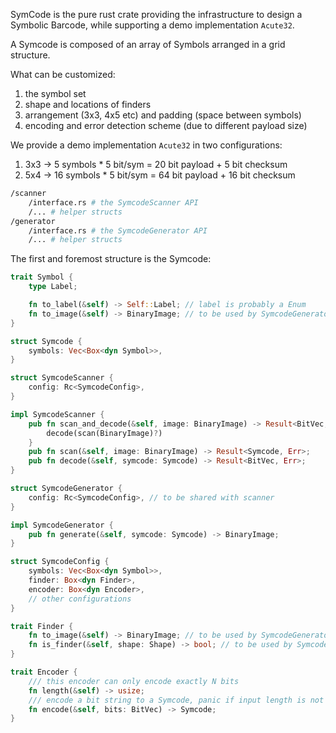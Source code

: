 SymCode is the pure rust crate providing the infrastructure to design a Symbolic Barcode,
while supporting a demo implementation `Acute32`.

A Symcode is composed of an array of Symbols arranged in a grid structure.

What can be customized:
1. the symbol set
2. shape and locations of finders
3. arrangement (3x3, 4x5 etc) and padding (space between symbols)
4. encoding and error detection scheme (due to different payload size)

We provide a demo implementation `Acute32` in two configurations:
1. 3x3 -> 5 symbols * 5 bit/sym = 20 bit payload + 5 bit checksum
2. 5x4 -> 16 symbols * 5 bit/sym = 64 bit payload + 16 bit checksum

```sh
/scanner
	/interface.rs # the SymcodeScanner API
	/... # helper structs
/generator
	/interface.rs # the SymcodeGenerator API
	/... # helper structs
```

The first and foremost structure is the Symcode:
```rust
trait Symbol {
	type Label;

	fn to_label(&self) -> Self::Label; // label is probably a Enum
	fn to_image(&self) -> BinaryImage; // to be used by SymcodeGenerator
}

struct Symcode {
	symbols: Vec<Box<dyn Symbol>>,
}
```

```rust
struct SymcodeScanner {
	config: Rc<SymcodeConfig>,
}

impl SymcodeScanner {
	pub fn scan_and_decode(&self, image: BinaryImage) -> Result<BitVec, Err> {
		decode(scan(BinaryImage)?)
	}
	pub fn scan(&self, image: BinaryImage) -> Result<Symcode, Err>;
	pub fn decode(&self, symcode: Symcode) -> Result<BitVec, Err>;
}
```

```rust
struct SymcodeGenerator {
	config: Rc<SymcodeConfig>, // to be shared with scanner
}

impl SymcodeGenerator {
	pub fn generate(&self, symcode: Symcode) -> BinaryImage;
}
```

```rust
struct SymcodeConfig {
	symbols: Vec<Box<dyn Symbol>>,
	finder: Box<dyn Finder>,
	encoder: Box<dyn Encoder>,
	// other configurations
}

trait Finder {
	fn to_image(&self) -> BinaryImage; // to be used by SymcodeGenerator
	fn is_finder(&self, shape: Shape) -> bool; // to be used by SymcodeScanner
}

trait Encoder {
	/// this encoder can only encode exactly N bits
	fn length(&self) -> usize;
	/// encode a bit string to a Symcode, panic if input length is not as defined
	fn encode(&self, bits: BitVec) -> Symcode;
}
```